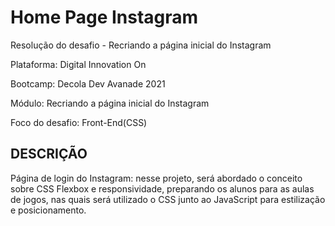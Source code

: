 # Home Page Instagram

Resolução do desafio - Recriando a página inicial do Instagram

Plataforma: Digital Innovation On

Bootcamp: Decola Dev Avanade 2021

Módulo: Recriando a página inicial do Instagram

Foco do desafio: Front-End(CSS)

## DESCRIÇÃO

Página de login do Instagram: nesse projeto, será abordado o conceito sobre CSS Flexbox e responsividade, preparando os alunos para as aulas de jogos, nas quais será utilizado o CSS junto ao JavaScript para estilização e posicionamento.
